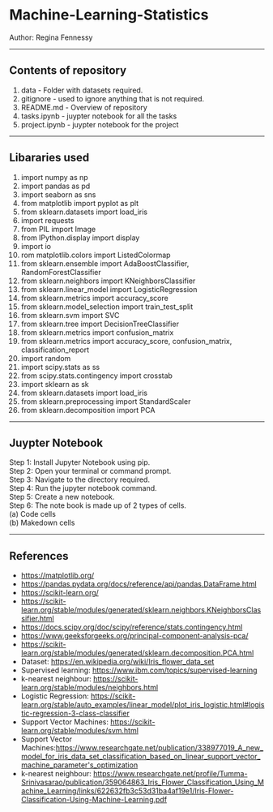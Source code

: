 # Machine-Learning-Statistics

Author: Regina Fennessy

***

## Contents of repository
1. data - Folder with datasets required.
2. gitignore - used to ignore anything that is not required.
3. README.md - Overview of repository
4. tasks.ipynb - juypter notebook for all the tasks
5. project.ipynb - juypter notebook for the project


***

## Libararies used

1. import numpy as np
2. import pandas as pd
3. import seaborn as sns
4. from matplotlib import pyplot as plt
5. from sklearn.datasets import load_iris
6. import requests
7. from PIL import Image
8. from IPython.display import display
9. import io
10. rom matplotlib.colors import ListedColormap
11. from sklearn.ensemble import AdaBoostClassifier, RandomForestClassifier
12. from sklearn.neighbors import KNeighborsClassifier
13. from sklearn.linear_model import LogisticRegression
14. from sklearn.metrics import accuracy_score
15. from sklearn.model_selection import train_test_split
16. from sklearn.svm import SVC
17. from sklearn.tree import DecisionTreeClassifier
18. from sklearn.metrics import confusion_matrix
19. from sklearn.metrics import accuracy_score, confusion_matrix, classification_report
20. import random
21. import scipy.stats as ss
22. from scipy.stats.contingency import crosstab
23. import sklearn as sk
24. from sklearn.datasets import load_iris
25. from sklearn.preprocessing import StandardScaler
26. from sklearn.decomposition import PCA


***
## Juypter Notebook
Step 1: Install Jupyter Notebook using pip.<br>
Step 2: Open your terminal or command prompt.<br>
Step 3: Navigate to the directory required.<br>
Step 4: Run the jupyter notebook command.<br>
Step 5: Create a new notebook.<br>
Step 6: The note book is made up of 2 types of cells.<br>
            (a) Code cells<br>
            (b) Makedown cells<br>


***
## References
- https://matplotlib.org/
- https://pandas.pydata.org/docs/reference/api/pandas.DataFrame.html
- https://scikit-learn.org/
- https://scikit-learn.org/stable/modules/generated/sklearn.neighbors.KNeighborsClassifier.html
- https://docs.scipy.org/doc/scipy/reference/stats.contingency.html
- https://www.geeksforgeeks.org/principal-component-analysis-pca/
- https://scikit-learn.org/stable/modules/generated/sklearn.decomposition.PCA.html
- Dataset: https://en.wikipedia.org/wiki/Iris_flower_data_set 
- Supervised learning: https://www.ibm.com/topics/supervised-learning
- k-nearest neighbour: https://scikit-learn.org/stable/modules/neighbors.html
- Logistic Regression: https://scikit-learn.org/stable/auto_examples/linear_model/plot_iris_logistic.html#logistic-regression-3-class-classifier
- Support Vector Machines: https://scikit-learn.org/stable/modules/svm.html
- Support Vector Machines:https://www.researchgate.net/publication/338977019_A_new_model_for_iris_data_set_classification_based_on_linear_support_vector_machine_parameter's_optimization
- k-nearest neighbour: https://www.researchgate.net/profile/Tumma-Srinivasarao/publication/359064863_Iris_Flower_Classification_Using_Machine_Learning/links/622632fb3c53d31ba4af19e1/Iris-Flower-Classification-Using-Machine-Learning.pdf

